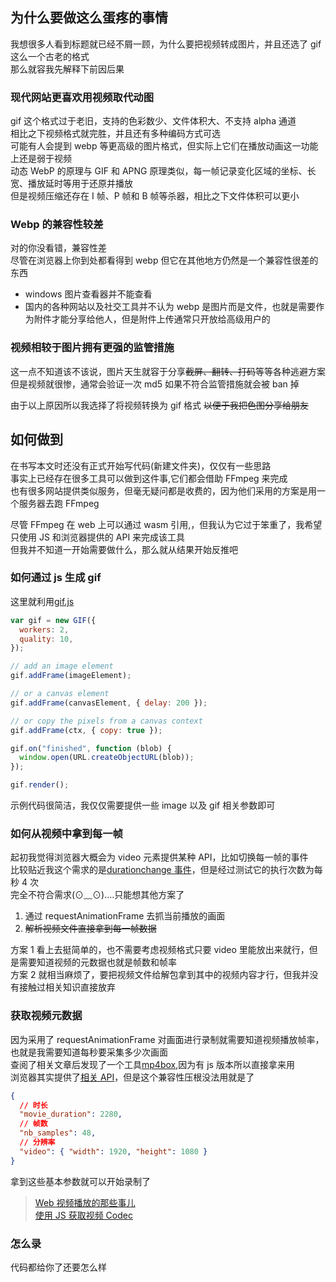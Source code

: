 ## 为什么要做这么蛋疼的事情

我想很多人看到标题就已经不屑一顾，为什么要把视频转成图片，并且还选了 gif 这么一个古老的格式  
那么就容我先解释下前因后果

### 现代网站更喜欢用视频取代动图

gif 这个格式过于老旧，支持的色彩数少、文件体积大、不支持 alpha 通道  
相比之下视频格式就完胜，并且还有多种编码方式可选  
可能有人会提到 webp 等更高级的图片格式，但实际上它们在播放动画这一功能上还是弱于视频  
动态 WebP 的原理与 GIF 和 APNG 原理类似，每一帧记录变化区域的坐标、长宽、播放延时等用于还原并播放  
但是视频压缩还存在 I 帧、P 帧和 B 帧等杀器，相比之下文件体积可以更小

### Webp 的兼容性较差

对的你没看错，兼容性差  
尽管在浏览器上你到处都看得到 webp 但它在其他地方仍然是一个兼容性很差的东西

- windows 图片查看器并不能查看
- 国内的各种网站以及社交工具并不认为 webp 是图片而是文件，也就是需要作为附件才能分享给他人，但是附件上传通常只开放给高级用户的

### 视频相较于图片拥有更强的监管措施

这一点不知道该不该说，图片天生就容于分享~~截屏、翻转、打码~~等等各种逃避方案  
但是视频就很惨，通常会验证一次 md5 如果不符合监管措施就会被 ban 掉

由于以上原因所以我选择了将视频转换为 gif 格式 ~~以便于我把色图分享给朋友~~

## 如何做到

在书写本文时还没有正式开始写代码(新建文件夹)，仅仅有一些思路  
事实上已经存在很多工具可以做到这件事,它们都会借助 FFmpeg 来完成  
也有很多网站提供类似服务，但毫无疑问都是收费的，因为他们采用的方案是用一个服务器去跑 FFmpeg

尽管 FFmpeg 在 web 上可以通过 wasm 引用,，但我认为它过于笨重了，我希望只使用 JS 和浏览器提供的 API 来完成该工具  
但我并不知道一开始需要做什么，那么就从结果开始反推吧

### 如何通过 js 生成 gif

这里就利用[gif.js](https://github.com/jnordberg/gif.js)

```js
var gif = new GIF({
  workers: 2,
  quality: 10,
});

// add an image element
gif.addFrame(imageElement);

// or a canvas element
gif.addFrame(canvasElement, { delay: 200 });

// or copy the pixels from a canvas context
gif.addFrame(ctx, { copy: true });

gif.on("finished", function (blob) {
  window.open(URL.createObjectURL(blob));
});

gif.render();
```

示例代码很简洁，我仅仅需要提供一些 image 以及 gif 相关参数即可

### 如何从视频中拿到每一帧

起初我觉得浏览器大概会为 video 元素提供某种 API，比如切换每一帧的事件  
比较贴近我这个需求的是[durationchange 事件](https://developer.mozilla.org/zh-CN/docs/Web/API/HTMLMediaElement/timeupdate_event)，但是经过测试它的执行次数为每秒 4 次  
完全不符合需求(⊙﹏⊙)....只能想其他方案了

1. 通过 requestAnimationFrame 去抓当前播放的画面
2. ~~解析视频文件直接拿到每一帧数据~~

方案 1 看上去挺简单的，也不需要考虑视频格式只要 video 里能放出来就行，但是需要知道视频的元数据也就是帧数和帧率  
方案 2 就相当麻烦了，要把视频文件给解包拿到其中的视频内容才行，但我并没有接触过相关知识直接放弃

### 获取视频元数据

因为采用了 requestAnimationFrame 对画面进行录制就需要知道视频播放帧率，也就是我需要知道每秒要采集多少次画面  
查阅了相关文章后发现了一个工具[mp4box](https://github.com/gpac/mp4box.js),因为有 js 版本所以直接拿来用  
浏览器其实提供了[相关 API](https://developer.mozilla.org/en-US/docs/Web/API/VideoTrack)，但是这个兼容性压根没法用就是了

```json
{
  // 时长
  "movie_duration": 2280,
  // 帧数
  "nb_samples": 48,
  // 分辨率
  "video": { "width": 1920, "height": 1080 }
}
```

拿到这些基本参数就可以开始录制了

> [Web 视频播放的那些事儿](https://zhuanlan.zhihu.com/p/126673473)  
> [使用 JS 获取视频 Codec](https://zhuanlan.zhihu.com/p/73126513?utm_id=0)

### 怎么录

代码都给你了还要怎么样
